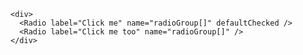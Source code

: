     <div>
      <Radio label="Click me" name="radioGroup[]" defaultChecked />
      <Radio label="Click me too" name="radioGroup[]" />
    </div>